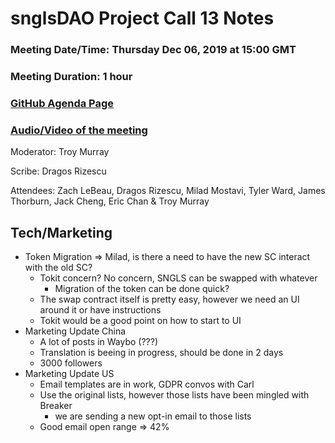 # snglsDAO Project Call 13 Notes

### Meeting Date/Time: Thursday Dec 06, 2019 at 15:00 GMT
### Meeting Duration: 1 hour
### [GitHub Agenda Page](https://github.com/SingularDTV/snglsdao-pm/issues/14)
### [Audio/Video of the meeting](https://x.breaker.io/?type=series&id=a2f603dc22a1be4fa8d4ef9ce455360bf3ab8ce772526e35fef79175fa1dfadf&season=1ce1e2eede2395de6351df4d9e6db8069a198e127a178d3ea684e4eafc2f4a4c&episode=032866b87099c923dd27956c48842e31cc5c9158e30bc1f4a46a2b476db1197c)
Moderator: Troy Murray

Scribe: Dragos Rizescu

Attendees: Zach LeBeau, Dragos Rizescu, Milad Mostavi, Tyler Ward, James Thorburn, Jack Cheng, Eric Chan & Troy Murray

## Tech/Marketing

- Token Migration => Milad, is there a need to have the new SC interact with the old SC?
    - Tokit concern? No concern, SNGLS can be swapped with whatever
        - Migration of the token can be done quick?
    - The swap contract itself is pretty easy, however we need an UI around it or have instructions
    - Tokit would be a good point on how to start to UI
- Marketing Update China
    - A lot of posts in Waybo (???)
    - Translation is beeing in progress, should be done in 2 days
    - 3000 followers
- Marketing Update US
    - Email templates are in work, GDPR convos with Carl
    - Use the original lists, however those lists have been mingled with Breaker
        - we are sending a new opt-in email to those lists
    - Good email open range => 42%
